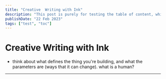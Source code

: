 ```yaml
---
title: "Creative  Writing with Ink"
description: "This post is purely for testing the table of content, which should not be rendered"
publishDate: "22 Feb 2023"
tags: ["test", "toc"]
---
```


# Creative Writing with Ink

- think about what defines the thing you're building, and what the parameters are (ways that it can change). what is a human?

---
[^1]: [Unfold Studio](https://unfold.studio/)
[^2]: [DoctorEm/unfold-quickstart](https://docs.google.com/presentation/d/1zFl-cLtmIHSW7Fr2Q7wsYsknNUmFG0kYx8IBsc4SKBQ/edit?usp=sharing)
[^3]: [Ink/Documentation](https://github.com/inkle/ink/blob/master/Documentation/WritingWithInk.md)
[^4]: [Writers-Collective/micro-fiction](https://internationalwriterscollective.com/where-to-submit-microfiction)
[^5]: [Master-Class/micro-fiction](https://www.masterclass.com/articles/writing-101-what-is-flash-fiction-learn-how-to-write-flash-fiction-in-7-steps)